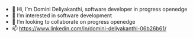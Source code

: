 - 👋 Hi, I’m Domini Deliyakanthi, software developer in progress openedge
- 👀 I’m interested in software development
- 💞️ I’m looking to collaborate on progress openedge 
- 📫 https://www.linkedin.com/in/domini-deliyakanthi-06b26b61/

<!---
DominiDeliya/DominiDeliya is a ✨ special ✨ repository because its `README.md` (this file) appears on your GitHub profile.
You can click the Preview link to take a look at your changes.
--->
